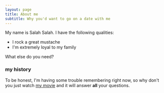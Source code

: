 ```yaml
---
layout: page
title: About me
subtitle: Why you'd want to go on a date with me
---
```


My name is Salah Salah. I have the following qualities:

- I rock a great mustache
- I'm extremely loyal to my family

What else do you need?

### my history

To be honest, I'm having some trouble remembering right now, so why don't you just watch [my movie](https://www.youtube.com/watch?v=B0ITDFx6YiU) and it will answer **all** your questions.
